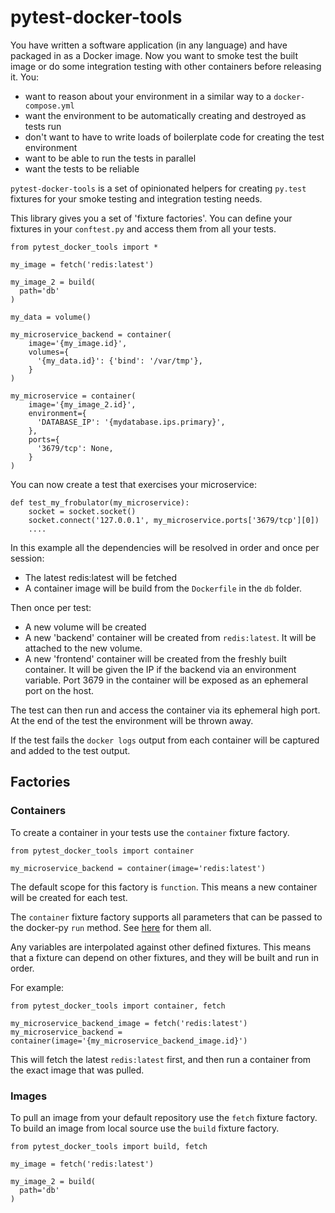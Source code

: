 # pytest-docker-tools

You have written a software application (in any language) and have packaged in as a Docker image. Now you want to smoke test the built image or do some integration testing with other containers before releasing it. You:

 * want to reason about your environment in a similar way to a `docker-compose.yml`
 * want the environment to be automatically creating and destroyed as tests run
 * don't want to have to write loads of boilerplate code for creating the test environment
 * want to be able to run the tests in parallel
 * want the tests to be reliable

`pytest-docker-tools` is a set of opinionated helpers for creating `py.test` fixtures for your smoke testing and integration testing needs.

This library gives you a set of 'fixture factories'. You can define your fixtures in your `conftest.py` and access them from all your tests.

```
from pytest_docker_tools import *

my_image = fetch('redis:latest')

my_image_2 = build(
  path='db'
)

my_data = volume()

my_microservice_backend = container(
    image='{my_image.id}',
    volumes={
      '{my_data.id}': {'bind': '/var/tmp'},
    }
)

my_microservice = container(
    image='{my_image_2.id}',
    environment={
      'DATABASE_IP': '{mydatabase.ips.primary}',
    },
    ports={
      '3679/tcp': None,
    }
)
```

You can now create a test that exercises your microservice:

```
def test_my_frobulator(my_microservice):
    socket = socket.socket()
    socket.connect('127.0.0.1', my_microservice.ports['3679/tcp'][0])
    ....
```

In this example all the dependencies will be resolved in order and once per session:

 * The latest redis:latest will be fetched
 * A container image will be build from the `Dockerfile` in the `db` folder.

Then once per test:

 * A new volume will be created
 * A new 'backend' container will be created from `redis:latest`. It will be attached to the new volume.
 * A new 'frontend' container will be created from the freshly built container. It will be given the IP if the backend via an environment variable. Port 3679 in the container will be exposed as an ephemeral port on the host.

The test can then run and access the container via its ephemeral high port. At the end of the test the environment will be thrown away.

If the test fails the `docker logs` output from each container will be captured and added to the test output.


## Factories

### Containers

To create a container in your tests use the `container` fixture factory.

```
from pytest_docker_tools import container

my_microservice_backend = container(image='redis:latest')
```

The default scope for this factory is `function`. This means a new container will be created for each test.

The `container` fixture factory supports all parameters that can be passed to the docker-py `run` method. See [here](https://docker-py.readthedocs.io/en/stable/containers.html#docker.models.containers.ContainerCollection.run) for them all.

Any variables are interpolated against other defined fixtures. This means that a fixture can depend on other fixtures, and they will be built and run in order.

For example:

```
from pytest_docker_tools import container, fetch

my_microservice_backend_image = fetch('redis:latest')
my_microservice_backend = container(image='{my_microservice_backend_image.id}')
```

This will fetch the latest `redis:latest` first, and then run a container from the exact image that was pulled.


### Images

To pull an image from your default repository use the `fetch` fixture factory. To build an image from local source use the `build` fixture factory.

```
from pytest_docker_tools import build, fetch

my_image = fetch('redis:latest')

my_image_2 = build(
  path='db'
)
```
